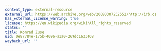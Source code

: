 ```yaml
---
content_type: external-resource
external_url: https://web.archive.org/web/20080307232552/http://irb.cs.tu-berlin.de/~zuse/Konrad_Zuse/de/index.html
has_external_license_warning: true
license: https://en.wikipedia.org/wiki/All_rights_reserved
status: ''
title: Konrad Zuse
uid: 0e87784e-175b-4096-a1a0-269dc1633468
wayback_url: ''
---
```

